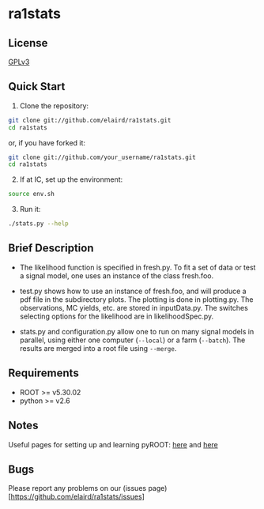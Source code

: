# ra1stats

## License
[GPLv3](http://www.gnu.org/licenses/gpl.html)

## Quick Start
1. Clone the repository:
```bash
git clone git://github.com/elaird/ra1stats.git
cd ra1stats
```
or, if you have forked it:
```bash
git clone git://github.com/your_username/ra1stats.git
cd ra1stats
```


2. If at IC, set up the environment:
```bash
source env.sh
```

3. Run it:
```bash
./stats.py --help
```

## Brief Description
* The likelihood function is specified in fresh.py.  To fit a set of
data or test a signal model, one uses an instance of the class
fresh.foo.

* test.py shows how to use an instance of fresh.foo, and will produce
a pdf file in the subdirectory plots.  The plotting is done in
plotting.py.  The observations, MC yields, etc. are stored in
inputData.py.  The switches selecting options for the likelihood are
in likelihoodSpec.py.

* stats.py and configuration.py allow one to run on many signal models
  in parallel, using either one computer (`--local`) or a farm
  (`--batch`).  The results are merged into a root file using `--merge`.

## Requirements
* ROOT >= v5.30.02
* python >= v2.6

## Notes
Useful pages for setting up and learning pyROOT:
[here](http://root.cern.ch/drupal/content/how-use-use-python-pyroot-interpreter) and [here](http://wlav.web.cern.ch/wlav/pyroot/)

## Bugs
Please report any problems on our (issues page)[https://github.com/elaird/ra1stats/issues]
